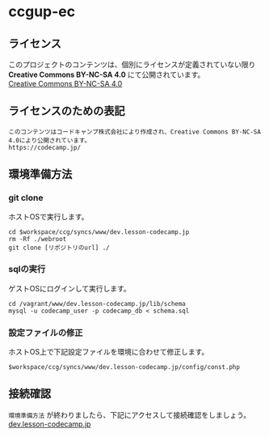 # ccgup-ec

## ライセンス

このプロジェクトのコンテンツは、個別にライセンスが定義されていない限り **Creative Commons BY-NC-SA 4.0** にて公開されています。  
[Creative Commons BY-NC-SA 4.0](https://creativecommons.org/licenses/by-nc-sa/4.0/deed.ja)

## ライセンスのための表記

```
このコンテンツはコードキャンプ株式会社により作成され、Creative Commons BY-NC-SA 4.0により公開されています。
https://codecamp.jp/
```

## 環境準備方法

### git clone

ホストOSで実行します。

```
cd $workspace/ccg/syncs/www/dev.lesson-codecamp.jp
rm -Rf ./webroot
git clone [リポジトリのurl] ./
```

### sqlの実行

ゲストOSにログインして実行します。

```
cd /vagrant/www/dev.lesson-codecamp.jp/lib/schema
mysql -u codecamp_user -p codecamp_db < schema.sql
```

### 設定ファイルの修正

ホストOS上で下記設定ファイルを環境に合わせて修正します。

```
$workspace/ccg/syncs/www/dev.lesson-codecamp.jp/config/const.php
```

## 接続確認

`環境準備方法` が終わりましたら、下記にアクセスして接続確認をしましょう。  
[dev.lesson-codecamp.jp](http://dev.lesson-codecamp.jp)
